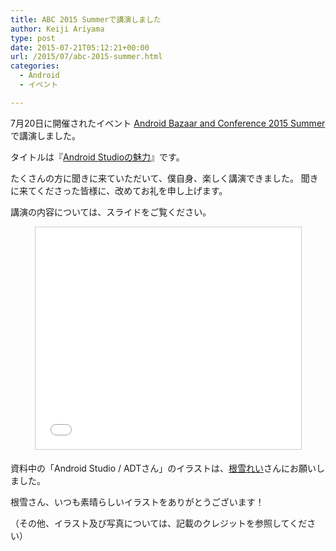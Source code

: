 ```yaml
---
title: ABC 2015 Summerで講演しました
author: Keiji Ariyama
type: post
date: 2015-07-21T05:12:21+00:00
url: /2015/07/abc-2015-summer.html
categories:
  - Android
  - イベント

---
```

7月20日に開催されたイベント [Android Bazaar and Conference 2015 Summer][1] で講演しました。

タイトルは『[Android Studioの魅力][2]』です。

たくさんの方に聞きに来ていただいて、僕自身、楽しく講演できました。 聞きに来てくださった皆様に、改めてお礼を申し上げます。

講演の内容については、スライドをご覧ください。

<!--more-->

<div align="center">
  <iframe src="//www.slideshare.net/slideshow/embed_code/key/wnnubu3YlVSRhN" width="425" height="355" frameborder="0" marginwidth="0" marginheight="0" scrolling="no" style="border:1px solid #CCC; border-width:1px; margin-bottom:5px; max-width: 100%;" allowfullscreen> </iframe>
</div>

資料中の「Android Studio / ADTさん」のイラストは、[根雪れい][3]さんにお願いしました。

根雪さん、いつも素晴らしいイラストをありがとうございます！

（その他、イラスト及び写真については、記載のクレジットを参照してください）

 [1]: http://abc.android-group.jp/2015s/
 [2]: http://www.slideshare.net/keijiariyama/android-studio-50701199
 [3]: https://twitter.com/neyuki_rei